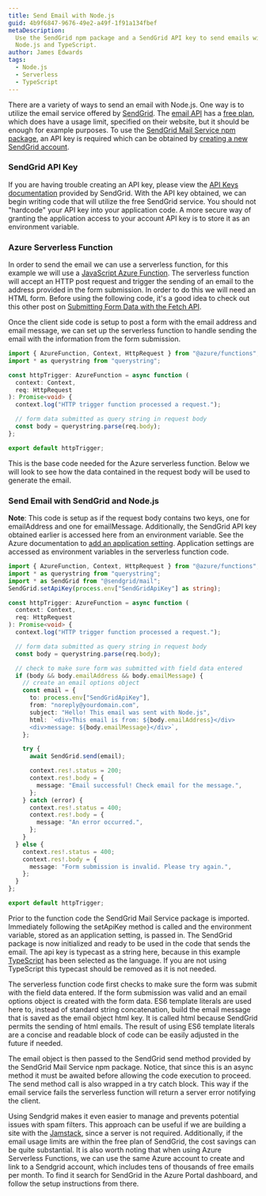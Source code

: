 ```yaml
---
title: Send Email with Node.js
guid: 4b9f6847-9676-49e2-a49f-1f91a134fbef
metaDescription:
  Use the SendGrid npm package and a SendGrid API key to send emails with
  Node.js and TypeScript.
author: James Edwards
tags:
  - Node.js
  - Serverless
  - TypeScript
---
```


There are a variety of ways to send an email with Node.js. One way is to utilize the email service offered by [SendGrid](https://sendgrid.com/). The [email API](https://sendgrid.com/solutions/email-api/) has a [free plan](https://sendgrid.com/pricing/), which does have a usage limit, specified on their website, but it should be enough for example purposes. To use the [SendGrid Mail Service npm package](https://www.npmjs.com/package/@sendgrid/mail), an API key is required which can be obtained by [creating a new SendGrid account](https://signup.sendgrid.com/).

### SendGrid API Key

If you are having trouble creating an API key, please view the [API Keys documentation](https://sendgrid.com/docs/ui/account-and-settings/api-keys/) provided by SendGrid. With the API key obtained, we can begin writing code that will utilize the free SendGrid service. You should not "hardcode" your API key into your application code. A more secure way of granting the application access to your account API key is to store it as an environment variable.

### Azure Serverless Function

In order to send the email we can use a serverless function, for this example we will use a [JavaScript Azure Function](https://docs.microsoft.com/en-us/azure/azure-functions/functions-reference-node). The serverless function will accept an HTTP post request and trigger the sending of an email to the address provided in the form submission. In order to do this we will need an HTML form. Before using the following code, it's a good idea to check out this other post on [Submitting Form Data with the Fetch API](/fetch-api-post-formdata-object/).

Once the client side code is setup to post a form with the email address and email message, we can set up the serverless function to handle sending the email with the information from the form submission.

```typescript
import { AzureFunction, Context, HttpRequest } from "@azure/functions";
import * as querystring from "querystring";

const httpTrigger: AzureFunction = async function (
  context: Context,
  req: HttpRequest
): Promise<void> {
  context.log("HTTP trigger function processed a request.");

  // form data submitted as query string in request body
  const body = querystring.parse(req.body);
};

export default httpTrigger;
```

This is the base code needed for the Azure serverless function. Below we will look to see how the data contained in the request body will be used to generate the email.

### Send Email with SendGrid and Node.js

**Note**: This code is setup as if the request body contains two keys, one for emailAddress and one for emailMessage. Additionally, the SendGrid API key obtained earlier is accessed here from an environment variable. See the Azure documentation to [add an application setting](https://docs.microsoft.com/en-us/azure/azure-functions/functions-how-to-use-azure-function-app-settings). Application settings are accessed as environment variables in the serverless function code.

```typescript
import { AzureFunction, Context, HttpRequest } from "@azure/functions";
import * as querystring from "querystring";
import * as SendGrid from "@sendgrid/mail";
SendGrid.setApiKey(process.env["SendGridApiKey"] as string);

const httpTrigger: AzureFunction = async function (
  context: Context,
  req: HttpRequest
): Promise<void> {
  context.log("HTTP trigger function processed a request.");

  // form data submitted as query string in request body
  const body = querystring.parse(req.body);

  // check to make sure form was submitted with field data entered
  if (body && body.emailAddress && body.emailMessage) {
    // create an email options object
    const email = {
      to: process.env["SendGridApiKey"],
      from: "noreply@yourdomain.com",
      subject: "Hello! This email was sent with Node.js",
      html: `<div>This email is from: ${body.emailAddress}</div>
      <div>message: ${body.emailMessage}</div>`,
    };

    try {
      await SendGrid.send(email);

      context.res!.status = 200;
      context.res!.body = {
        message: "Email successful! Check email for the message.",
      };
    } catch (error) {
      context.res!.status = 400;
      context.res!.body = {
        message: "An error occurred.",
      };
    }
  } else {
    context.res!.status = 400;
    context.res!.body = {
      message: "Form submission is invalid. Please try again.",
    };
  }
};

export default httpTrigger;
```

Prior to the function code the SendGrid Mail Service package is imported. Immediately following the setApiKey method is called and the environment variable, stored as an application setting, is passed in. The SendGrid package is now initialized and ready to be used in the code that sends the email. The api key is typecast as a string here, because in this example [TypeScript](https://docs.microsoft.com/en-us/azure/azure-functions/functions-reference-node#typescript) has been selected as the language. If you are not using TypeScript this typecast should be removed as it is not needed.

The serverless function code first checks to make sure the form was submit with the field data entered. If the form submission was valid and an email options object is created with the form data. ES6 template literals are used here to, instead of standard string concatenation, build the email message that is saved as the email object html key. It is called html because SendGrid permits the sending of html emails. The result of using ES6 template literals are a concise and readable block of code can be easily adjusted in the future if needed.

The email object is then passed to the SendGrid send method provided by the SendGrid Mail Service npm package. Notice, that since this is an async method it must be awaited before allowing the code execution to proceed. The send method call is also wrapped in a try catch block. This way if the email service fails the serverless function will return a server error notifying the client.

Using Sendgrid makes it even easier to manage and prevents potential issues with spam filters. This approach can be useful if we are building a site with the [Jamstack](https://jamstack.org/), since a server is not required. Additionally, if the email usage limits are within the free plan of SendGrid, the cost savings can be quite substantial. It is also worth noting that when using Azure Serverless Functions, we can use the same Azure account to create and link to a Sendgrid account, which includes tens of thousands of free emails per month. To find it search for SendGrid in the Azure Portal dashboard, and follow the setup instructions from there.

